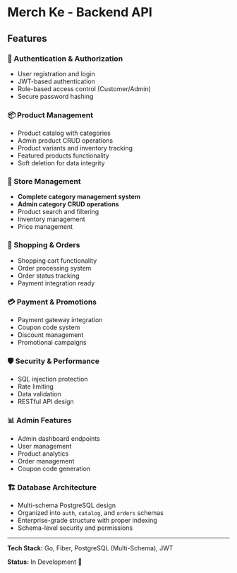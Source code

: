 # Merch Ke - Backend API


## Features

### 🔐 Authentication & Authorization
- User registration and login
- JWT-based authentication
- Role-based access control (Customer/Admin)
- Secure password hashing

### 📦 Product Management
- Product catalog with categories
- Admin product CRUD operations
- Product variants and inventory tracking
- Featured products functionality
- Soft deletion for data integrity

### 🏪 Store Management
- **Complete category management system**
- **Admin category CRUD operations**
- Product search and filtering
- Inventory management
- Price management

### 🛒 Shopping & Orders
- Shopping cart functionality
- Order processing system
- Order status tracking
- Payment integration ready

### 💳 Payment & Promotions
- Payment gateway integration
- Coupon code system
- Discount management
- Promotional campaigns

### 🛡️ Security & Performance
- SQL injection protection
- Rate limiting
- Data validation
- RESTful API design

### 📊 Admin Features
- Admin dashboard endpoints
- User management
- Product analytics
- Order management
- Coupon code generation

### 🏗️ Database Architecture
- Multi-schema PostgreSQL design
- Organized into `auth`, `catalog`, and `orders` schemas
- Enterprise-grade structure with proper indexing
- Schema-level security and permissions

---

**Tech Stack:** Go, Fiber, PostgreSQL (Multi-Schema), JWT

**Status:** In Development 🚧